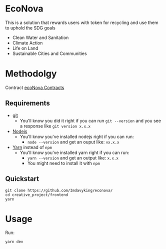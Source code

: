 # EcoNova

This is a solution that rewards users with token for recycling and use them to uphold the SDG goals

- Clean Water and Sanitation
- Climate Action
- Life on Land
- Sustainable Cities and Communities

# Methodolgy

Contract
[ecoNova Contracts](https://github.com/Imdavyking/econova/contracts)

## Requirements

- [git](https://git-scm.com/book/en/v2/Getting-Started-Installing-Git)
  - You'll know you did it right if you can run `git --version` and you see a response like `git version x.x.x`
- [Nodejs](https://nodejs.org/en/)
  - You'll know you've installed nodejs right if you can run:
    - `node --version` and get an ouput like: `vx.x.x`
- [Yarn](https://classic.yarnpkg.com/lang/en/docs/install/) instead of `npm`
  - You'll know you've installed yarn right if you can run:
    - `yarn --version` and get an output like: `x.x.x`
    - You might need to install it with `npm`

## Quickstart

```
git clone https://github.com/Imdavyking/econova/
cd creative_project/frontend
yarn
```

# Usage

Run:

```
yarn dev
```
